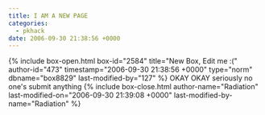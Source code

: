 ```yaml
---
title: I AM A NEW PAGE
categories:
  - pkhack
date: 2006-09-30 21:38:56 +0000
---
```

{% include box-open.html box-id="2584" title="New Box, Edit me :(" author-id="473" timestamp="2006-09-30 21:38:56 +0000" type="norm" dbname="box8829" last-modified-by="127" %}
OKAY OKAY seriously no one's submit anything
{% include box-close.html author-name="Radiation" last-modified-on="2006-09-30 21:39:08 +0000" last-modified-by-name="Radiation" %}
